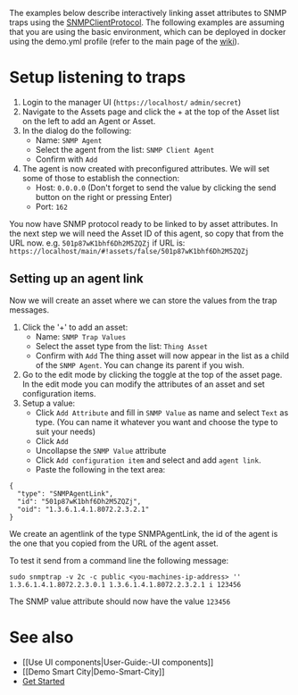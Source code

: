 The examples below describe interactively linking asset attributes to SNMP traps using the [SNMPClientProtocol](https://github.com/openremote/openremote/blob/master/agent/src/main/java/org/openremote/agent/protocol/snmo/SNMPClientProtocol.java). The following examples are assuming that you are using the basic environment, which can be deployed in docker using the demo.yml profile (refer to the main page of the [wiki](https://github.com/openremote/openremote/wiki)). 

# Setup listening to traps

1. Login to the manager UI (`https://localhost/` `admin/secret`)
2. Navigate to the Assets page and click the + at the top of the Asset list on the left to add an Agent or Asset.
3. In the dialog do the following:
   * Name: `SNMP Agent`
   * Select the agent from the list: `SNMP Client Agent`
   * Confirm with `Add`
4. The agent is now created with preconfigured attributes. We will set some of those to establish the connection:
   * Host: `0.0.0.0` (Don't forget to send the value by clicking the send button on the right or pressing Enter)
   * Port: `162`

You now have SNMP protocol ready to be linked to by asset attributes. 
In the next step we will need the Asset ID of this agent, so copy that from the URL now. e.g. `501p87wK1bhf6Dh2M5ZQZj` if URL is: `https://localhost/main/#!assets/false/501p87wK1bhf6Dh2M5ZQZj`

## Setting up an agent link

Now we will create an asset where we can store the values from the trap messages.
1. Click the '+' to add an asset:
   * Name: `SNMP Trap Values`
   * Select the asset type from the list: `Thing Asset`
   * Confirm with `Add`
The thing asset will now appear in the list as a child of the `SNMP Agent`. You can change its parent if you wish.
2. Go to the edit mode by clicking the toggle at the top of the asset page. In the edit mode you can modify the attributes of an asset and set configuration items.
3. Setup a value:
   * Click `Add Attribute` and fill in `SNMP Value` as name and select `Text` as type. (You can name it whatever you want and choose the type to suit your needs)
   * Click `Add`
   * Uncollapse the `SNMP Value` attribute
   * Click `Add configuration item` and select and add `agent link`. 
   * Paste the following in the text area:
```
{
  "type": "SNMPAgentLink",
  "id": "501p87wK1bhf6Dh2M5ZQZj",
  "oid": "1.3.6.1.4.1.8072.2.3.2.1"
}
```
We create an agentlink of the type SNMPAgentLink, the id of the agent is the one that you copied from the URL of the agent asset.

To test it send from a command line the following message:

`sudo snmptrap -v 2c -c public <you-machines-ip-address> '' 1.3.6.1.4.1.8072.2.3.0.1 1.3.6.1.4.1.8072.2.3.2.1 i 123456`

The SNMP value attribute should now have the value `123456 `

# See also

- [[Use UI components|User-Guide:-UI components]]
- [[Demo Smart City|Demo-Smart-City]]
- [Get Started](https://openremote.io/get-started-manager/)
